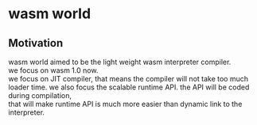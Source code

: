 # wasm world

## Motivation
wasm world aimed to be the light weight wasm interpreter compiler.  
we focus on wasm 1.0 now.  
we focus on JIT compiler, that means the compiler will not take too much loader time.
we also focus the scalable runtime API. the API will be coded during compilation,  
that will make runtime API is much more easier than dynamic link to the interpreter.  

